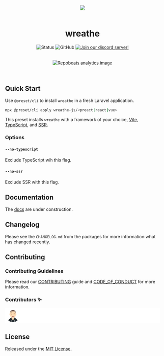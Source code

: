 <br />
<div align="center">
  <img src="https://raw.githubusercontent.com/wreathe-js/wreathe/main/.github/assets/logo.svg" style="width:200px;" />
</div>
<br />
<h1 align="center">wreathe</h1>
<div align="center">
  <img src="https://img.shields.io/badge/status-wip-orange" alt="Status">
  <img alt="GitHub" src="https://img.shields.io/github/license/wreathe-js/wreathe">
  <a href="https://discord.gg/kRhHHjQR" target="_blank" rel="noopener">
  <img src="https://img.shields.io/discord/1053305906235969576?color=%237289da&label=chat&logo=discord&logoColor=%23fff" alt="Join our discord server!"/>
  </a>
</div>
<br />
<br />
<div align="center">
  <a href="https://github.com/wreathe-js/wreathe/graphs/contributors"><img src="https://repobeats.axiom.co/api/embed/0d7f67c931de7e2f946d92ced199dcc6ef533c12.svg" alt="Repobeats analytics image" /></a>
</div>
<br />
<br />

## Quick Start

Use `@preset/cli` to install `wreathe` in a fresh Laravel application.

```bash
npx @preset/cli apply wreathe-js/<preact|react|vue>
```

This preset installs `wreathe` with a framework of your choice, [Vite](https://vitejs.dev), [TypeScript](https://www.typescriptlang.org/), and [SSR](https://inertiajs.com/server-side-rendering).

### Options

#### `--no-typescript`

Exclude TypeScript wih this flag.

#### `--no-ssr`

Exclude SSR with this flag.

## Documentation

The [docs](https://wreathe.dev/) are under construction.

## Changelog

Please see the `CHANGELOG.md` from the packages for more information what has changed recently.

## Contributing

### Contributing Guidelines

Please read our [CONTRIBUTING](https://github.com/wreathe-js/wreathe/blob/main/CONTRIBUTING.md) guide and [CODE_OF_CONDUCT](https://github.com/wreathe-js/wreathe/blob/main/CODE_OF_CONDUCT.md) for more information.

### Contributors ✨

<a href="https://github.com/wreathe-js/wreathe/graphs/contributors"><img src="https://raw.githubusercontent.com/wreathe-js/wreathe/main/.github/assets/CONTRIBUTORS.svg" alt="Contributors" /></a>

## License

Released under the [MIT License](https://github.com/wreathe-js/wreathe/blob/main/LICENSE).
